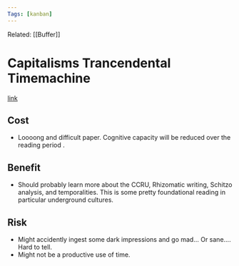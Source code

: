 ```yaml
---
Tags: [kanban]
---
```

Related: [[Buffer]]
# Capitalisms Trancendental Timemachine

[link](http://wrap.warwick.ac.uk/4520/1/WRAP_THESIS_Greenspan_2000.pdf)

## Cost 
- Loooong and difficult paper. Cognitive capacity will be reduced over the reading period .

## Benefit 
- Should probably learn more about the CCRU, Rhizomatic writing, Schitzo analysis, and temporalities. This is some pretty foundational reading in particular underground cultures. 

## Risk
- Might accidently ingest some dark impressions and go mad... Or sane.... Hard to tell.
- Might not be a productive use of time.

